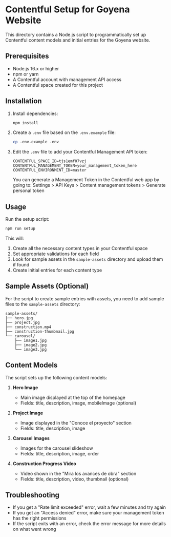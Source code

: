 # Contentful Setup for Goyena Website

This directory contains a Node.js script to programmatically set up Contentful content models and initial entries for the Goyena website.

## Prerequisites

- Node.js 16.x or higher
- npm or yarn
- A Contentful account with management API access
- A Contentful space created for this project

## Installation

1. Install dependencies:
   ```bash
   npm install
   ```

2. Create a `.env` file based on the `.env.example` file:
   ```bash
   cp .env.example .env
   ```

3. Edit the `.env` file to add your Contentful Management API token:
   ```
   CONTENTFUL_SPACE_ID=tjs1emf07vzj
   CONTENTFUL_MANAGEMENT_TOKEN=your_management_token_here
   CONTENTFUL_ENVIRONMENT_ID=master
   ```

   You can generate a Management Token in the Contentful web app by going to:
   Settings > API Keys > Content management tokens > Generate personal token

## Usage

Run the setup script:

```bash
npm run setup
```

This will:
1. Create all the necessary content types in your Contentful space
2. Set appropriate validations for each field
3. Look for sample assets in the `sample-assets` directory and upload them if found
4. Create initial entries for each content type

## Sample Assets (Optional)

For the script to create sample entries with assets, you need to add sample files to the `sample-assets` directory:

```
sample-assets/
├── hero.jpg
├── project.jpg
├── construction.mp4
├── construction-thumbnail.jpg
└── carousel/
    ├── image1.jpg
    ├── image2.jpg
    └── image3.jpg
```

## Content Models

The script sets up the following content models:

1. **Hero Image**
   - Main image displayed at the top of the homepage
   - Fields: title, description, image, mobileImage (optional)

2. **Project Image**
   - Image displayed in the "Conoce el proyecto" section
   - Fields: title, description, image

3. **Carousel Images**
   - Images for the carousel slideshow
   - Fields: title, description, image, order

4. **Construction Progress Video**
   - Video shown in the "Mira los avances de obra" section
   - Fields: title, description, video, thumbnail (optional)

## Troubleshooting

- If you get a "Rate limit exceeded" error, wait a few minutes and try again
- If you get an "Access denied" error, make sure your management token has the right permissions
- If the script exits with an error, check the error message for more details on what went wrong 